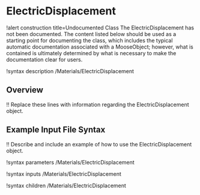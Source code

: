 # ElectricDisplacement

!alert construction title=Undocumented Class
The ElectricDisplacement has not been documented. The content listed below should be used as a starting point for
documenting the class, which includes the typical automatic documentation associated with a
MooseObject; however, what is contained is ultimately determined by what is necessary to make the
documentation clear for users.

!syntax description /Materials/ElectricDisplacement

## Overview

!! Replace these lines with information regarding the ElectricDisplacement object.

## Example Input File Syntax

!! Describe and include an example of how to use the ElectricDisplacement object.

!syntax parameters /Materials/ElectricDisplacement

!syntax inputs /Materials/ElectricDisplacement

!syntax children /Materials/ElectricDisplacement
